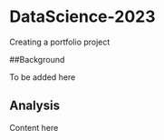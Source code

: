 # DataScience-2023

Creating a portfolio project

##Background

To be added here

## Analysis

Content here
